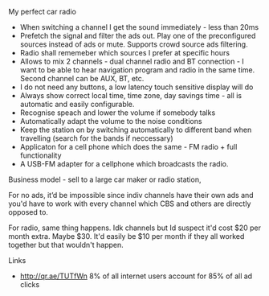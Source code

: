 My perfect car radio

* When switching a channel I get the sound immediately - less than 20ms
* Prefetch the signal and filter the ads out. Play one of the preconfigured sources instead of ads or mute. Supports crowd source ads filtering.
* Radio shall rememeber which sources I prefer at specific hours  
* Allows to mix 2 channels - dual channel radio and BT connection - I want to be able to hear navigation program and radio in the same time. Second channel can be AUX, BT, etc.
* I do not need any buttons, a low latency touch sensitive display will do
* Always show correct local time, time zone, day savings time - all is automatic and easily configurable.
* Recognise speach and lower the volume if somebody talks 
* Automatically adapt the volume to the noise conditions
* Keep the station on by switching automatically to different band when travelling (search for the bands if neccessary)
* Applicaton for a cell phone which does the same - FM radio + full functionality
* A USB-FM adapter for a cellphone which broadcasts the radio. 



Business model - sell to a large car maker or radio station,


For no ads, it’d be impossible since indiv channels have their own ads and you'd have to work with every channel which CBS and others are directly opposed to.

For radio, same thing happens. Idk channels but Id suspect it'd cost $20 per month extra. Maybe $30. It'd easily be $10 per month if they all worked together but that wouldn't happen.


Links 
*  http://qr.ae/TUTfWn 8% of all internet users account for 85% of all ad clicks
